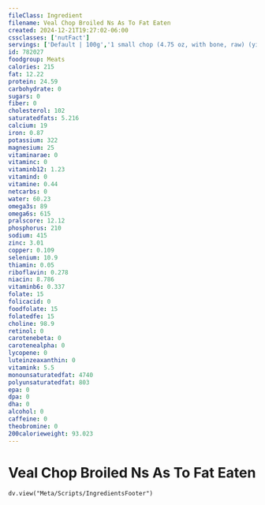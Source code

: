 ```yaml
---
fileClass: Ingredient
filename: Veal Chop Broiled Ns As To Fat Eaten
created: 2024-12-21T19:27:02-06:00
cssclasses: ['nutFact']
servings: ['Default | 100g','1 small chop (4.75 oz, with bone, raw) (yield after cooking, bone removed) | 78','1 medium (6.5 oz, with bone, raw) (yield after cooking, bone removed) | 107','1 large (8.25 oz, with bone, raw) (yield after cooking, bone removed) | 136','1 oz, with bone, cooked (yield after bone removed) | 23','1 oz, with bone, raw (yield after cooking, bone removed) | 16','1 cubic inch, boneless, cooked | 17','1 cup, cooked, diced | 134']
id: 782027
foodgroup: Meats
calories: 215
fat: 12.22
protein: 24.59
carbohydrate: 0
sugars: 0
fiber: 0
cholesterol: 102
saturatedfats: 5.216
calcium: 19
iron: 0.87
potassium: 322
magnesium: 25
vitaminarae: 0
vitaminc: 0
vitaminb12: 1.23
vitamind: 0
vitamine: 0.44
netcarbs: 0
water: 60.23
omega3s: 89
omega6s: 615
pralscore: 12.12
phosphorus: 210
sodium: 415
zinc: 3.01
copper: 0.109
selenium: 10.9
thiamin: 0.05
riboflavin: 0.278
niacin: 8.786
vitaminb6: 0.337
folate: 15
folicacid: 0
foodfolate: 15
folatedfe: 15
choline: 98.9
retinol: 0
carotenebeta: 0
carotenealpha: 0
lycopene: 0
luteinzeaxanthin: 0
vitamink: 5.5
monounsaturatedfat: 4740
polyunsaturatedfat: 803
epa: 0
dpa: 0
dha: 0
alcohol: 0
caffeine: 0
theobromine: 0
200calorieweight: 93.023
---
```


# Veal Chop Broiled Ns As To Fat Eaten

```dataviewjs
dv.view("Meta/Scripts/IngredientsFooter")
```